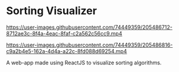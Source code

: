# Sorting Visualizer

https://user-images.githubusercontent.com/74449359/205486712-8712ae3c-8f4a-4eac-8faf-c2a562c56cc9.mp4

https://user-images.githubusercontent.com/74449359/205486816-c9a2b4e5-162a-4d4a-a22c-8fd088d69254.mp4

A web-app made using ReactJS to visualize sorting algorithms.
